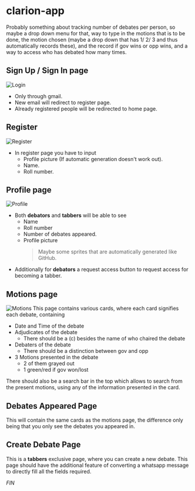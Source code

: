 # clarion-app

Probably something about tracking number of debates per person, so maybe a drop down menu for that, way to type in the motions that is to be done, the motion chosen (maybe a drop down that has 1/ 2/ 3 and thus automatically records these), and the record if gov wins or opp wins, and a way to access who has debated how many times.

## Sign Up / Sign In page
![Login](https://github.com/SomeGareebGuy/clarion-app/assets/83328033/e8378139-0fa2-424a-9986-231d1ec0d907)
- Only through gmail.
- New email will redirect to register page. 
- Already registered people will be redirected to home page.

## Register
![Register](https://github.com/SomeGareebGuy/clarion-app/assets/83328033/e0ee06a9-7efb-421f-96b9-b798ac5918f2)
- In register page you have to input
	- Profile picture (If automatic generation doesn't work out).
	- Name.
	- Roll number.

## Profile page
![Profile](https://github.com/SomeGareebGuy/clarion-app/assets/83328033/1683c135-c6fa-4af3-865e-938cbde041c8)
 - Both **debators** and **tabbers** will be able to see
    - Name
    - Roll number
    -  Number of debates appeared.
    - Profile picture
       >   Maybe some sprites that are automatically generated like GitHub.
- Additionally for **debators** a request access button to request access for becoming a tabber.

## Motions page
![Motions](https://github.com/SomeGareebGuy/clarion-app/assets/83328033/dcfce3e3-fe6b-4dff-b216-41ae7ca76b9d)
This page contains various cards, where each card signifies each debate, containing
- Date and Time of the debate
- Adjudicates of the debate
	- There should be a (c) besides the name of who chaired the debate
- Debaters of the debate
	- There should be a distinction between gov and opp
- 3 Motions presented in the debate
	- 2 of them grayed out
	- 1 green/red if gov won/lost

There should also be a search bar in the top which allows to search from the present motions, using any of the information presented in the card.

## Debates Appeared Page
This will contain the same cards as the motions page, the difference only being that you only see the debates you appeared in.


## Create Debate Page
This is a **tabbers** exclusive page, where you can create a new debate. This page should have the additional feature of converting a whatsapp message to directly fill all the fields required. 


*FIN*
